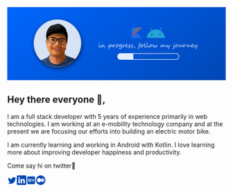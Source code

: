 <img src="github-banner.png"> 

##  Hey there everyone 👋,

I am a full stack developer with 5 years of experience primarily in 
web technologies. I am working at an e-mobility technology company and 
at the present we are focusing our efforts into building an electric 
motor bike.

I am currently learning and working in Android with Kotlin. I love 
learning more about improving developer happiness and productivity.

Come say hi on twitter💙

<!-- <a href="https://kennyj.me" target="_blank"><img align="left" alt="kennyj.me" width="22px" src="www.svg" /></a> -->
<a href="https://twitter.com/johnjacobkenny" target="_blank"><img align="left" alt="Kenny | Twitter" width="22px" src="twitter.svg" />
<a href="https://linkedin.com/in/johnjacobkenny" target="_blank"><img align="left" alt="Kenny | LinkedIn" width="22px" src="linkedin.svg" />
<a href="https://dev.to/johnjacobkenny" target="_blank"><img align="left" alt="Kenny | Dev.to" width="22px" src="dev-badge.svg" /></a>
<a href="https://medium.com/@johnjacobkenny" target="_blank"><img align="left" alt="Kenny | Medium" width="22px" src="medium.svg" />
